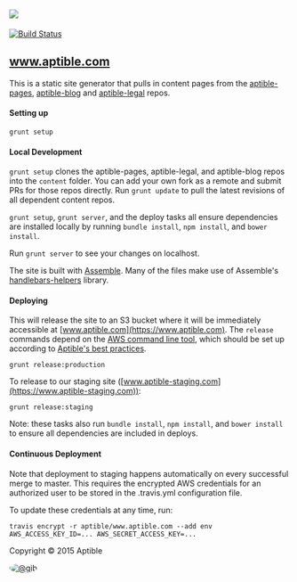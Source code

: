 # ![](http://aptible-media-assets-manual.s3.amazonaws.com/web-horizontal-350.png)

[![Build Status](https://travis-ci.org/aptible/www.aptible.com.png?branch=master)](https://travis-ci.org/aptible/www.aptible.com)

## www.aptible.com
This is a static site generator that pulls in content pages from the [aptible-pages](https://github.com/aptible/aptible-pages), [aptible-blog](https://github.com/aptible/aptible-blog) and [aptible-legal](https://github.com/aptible/aptible-legal) repos.

#### Setting up

````
grunt setup
````

#### Local Development

`grunt setup` clones the aptible-pages, aptible-legal, and aptible-blog repos into the `content` folder. You can add your own fork as a remote and submit PRs for those repos directly. Run `grunt update` to pull the latest revisions of all dependent content repos.

`grunt setup`, `grunt server`, and the deploy tasks all ensure dependencies are
installed locally by running `bundle install`, `npm install`, and
`bower install`.

Run `grunt server` to see your changes on localhost.

The site is built with [Assemble](http://assemble.io/). Many of the files make use of Assemble's [handlebars-helpers](http://assemble.io/helpers/) library.


#### Deploying
This will release the site to an S3 bucket where it will be immediately accessible at [www.aptible.com](https://www.aptible.com). The `release` commands depend on the [AWS command line tool](http://aws.amazon.com/cli/), which should be set up according to [Aptible's best practices](https://github.com/aptible/aptible-tech-guide/blob/master/doc/SystemsAdministration.md#command-line-access).

````
grunt release:production
````

To release to our staging site ([www.aptible-staging.com](https://www.aptible-staging.com)):

````
grunt release:staging
````

Note: these tasks also run `bundle install`, `npm install`, and `bower install`
to ensure all dependencies are included in deploys.

#### Continuous Deployment

Note that deployment to staging happens automatically on every successful merge to master. This requires the encrypted AWS credentials for an authorized user to be stored in the .travis.yml configuration file.

To update these credentials at any time, run:

    travis encrypt -r aptible/www.aptible.com --add env AWS_ACCESS_KEY_ID=... AWS_SECRET_ACCESS_KEY=...

Copyright &copy; 2015 Aptible

[<img src="https://secure.gravatar.com/avatar/566f0093e212d9b808c0cece8a32480e?s=60" style="border-radius: 50%;" alt="@gib" />](https://github.com/gib)

